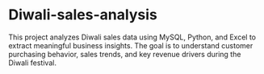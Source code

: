 # Diwali-sales-analysis
This project analyzes Diwali sales data using MySQL, Python, and Excel to extract meaningful business insights. The goal is to understand customer purchasing behavior, sales trends, and key revenue drivers during the Diwali festival.
